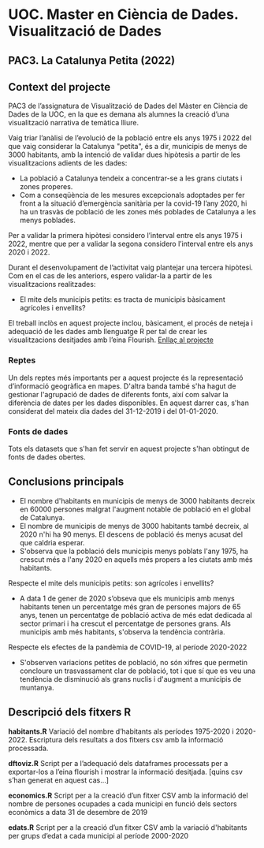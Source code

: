 # UOC. Master en Ciència de Dades. Visualització de Dades
## PAC3. La Catalunya Petita (2022)

## Context del projecte
PAC3 de l’assignatura de Visualització de Dades del Màster en Ciència de Dades de la UOC, en la que es demana als alumnes la creació d’una visualització narrativa de temàtica lliure.

Vaig triar l’anàlisi de l’evolució de la població entre els anys 1975 i 2022 del que vaig considerar la Catalunya "petita", és a dir, municipis de menys de 3000 habitants, amb la intenció de validar dues hipòtesis a partir de les visualitzacions adients de les dades:

* La població a Catalunya tendeix a concentrar-se a les grans ciutats i zones properes.
* Com a conseqüència de les mesures excepcionals adoptades per fer front a la situació d’emergència sanitària per la covid-19 l’any 2020, hi ha un trasvàs de població de les zones més poblades de Catalunya a les menys poblades.

Per a validar la primera hipòtesi considero l’interval entre els anys 1975 i 2022, mentre que per a validar la segona considero l’interval entre els anys 2020 i 2022.

Durant el desenvolupament de l’activitat vaig plantejar una tercera hipòtesi. Com en el cas de les anteriors, espero validar-la a partir de les visualitzacions realitzades:

* El mite dels municipis petits: es tracta de municipis bàsicament agrícoles i envellits?

El treball inclòs en aquest projecte inclou, bàsicament, el procés de neteja i adequació de les dades amb llenguatge R per tal de crear les visualitzacions desitjades amb l’eina Flourish. [Enllaç al projecte](https://public.flourish.studio/story/1789298/)

### Reptes

Un dels reptes més importants per a aquest projecte és la representació d’informació geogràfica en mapes. D'altra banda també s'ha hagut de gestionar l'agrupació de dades de diferents fonts, així com salvar la diferència de dates per les dades disponibles. En aquest darrer cas, s'han considerat del mateix dia dades del 31-12-2019 i del 01-01-2020.

### Fonts de dades
Tots els datasets que s'han fet servir en aquest projecte s'han obtingut de fonts de dades obertes.

## Conclusions principals

* El nombre d'habitants en municipis de menys de 3000 habitants decreix en 60000 persones malgrat l'augment notable de població en el global de Catalunya.
* El nombre de municipis de menys de 3000 habitants també decreix, al 2020 n'hi ha 90 menys. El descens de població és menys acusat del que caldria esperar.
* S'observa que la població dels municipis menys poblats l'any 1975, ha crescut més a l'any 2020 en aquells més propers a les ciutats amb més habitants.

Respecte el mite dels municipis petits: son agrícoles i envellits?

* A data 1 de gener de 2020 s’obseva que els municipis amb menys habitants tenen un percentatge més gran de persones majors de 65 anys, tenen un percentatge de població activa de més edat dedicada al sector primari i ha crescut el percentatge de persones grans. Als municipis amb més habitants, s'observa la tendència contrària.

Respecte els efectes de la pandèmia de COVID-19, al període 2020-2022

* S'observen variacions petites de població, no són xifres que permetin concloure un trasvassament clar de població, tot i que sí que es veu una tendència de disminució als grans nuclis i d'augment a municipis de muntanya.

## Descripció dels fitxers R

**habitants.R**
Variació del nombre d’habitants als períodes 1975-2020 i 2020-2022. Escriptura dels resultats a dos fitxers csv amb la informació processada.

**dftoviz.R**
Script per a l’adequació dels dataframes processats per a exportar-los a l’eina flourish i mostrar la informació desitjada. [quins csv s’han generat en aquest cas...]

**economics.R**
Script per a la creació d’un fitxer CSV amb la informació del nombre de persones ocupades a cada municipi en funció dels sectors econòmics a data 31 de desembre de 2019

**edats.R**
Script per a la creació d’un fitxer CSV amb la variació d'habitants per grups d’edat a cada municipi al període 2000-2020


